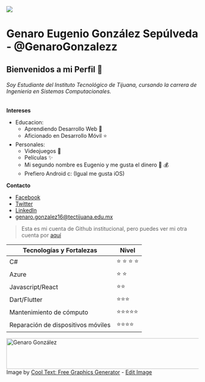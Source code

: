 ![](https://images.cooltext.com/5508546.png)

# Genaro Eugenio González Sepúlveda - @GenaroGonzalezz

## Bienvenidos a mi Perfil 👋
###### Soy Estudiante del Instituto Tecnológico de Tijuana, cursando la carrera de Ingeniería en Sistemas Computacionales.

**Intereses**
* Educacion:
  * Aprendiendo Desarrollo Web :rocket:
  * Aficionado en Desarrollo Móvil :star:
* Personales:
  * Videojuegos :space_invader:
  * Películas :sparkles:
  * Mi segundo nombre es Eugenio y me gusta el dinero :crab: :moneybag:
  * Prefiero Android c: (Igual me gusta iOS)

**Contacto**
* [Facebook](https://www.facebook.com/Genarindo/)
* [Twitter](https://twitter.com/GenarindoGS)
* [LinkedIn](https://www.linkedin.com/in/genaro-gonzález-0613a9168)
* genaro.gonzalez16@tectijuana.edu.mx

> Esta es mi cuenta de Github institucional, pero puedes ver mi
>  otra cuenta por [aquí](https://github.com/GenaroGonzalezS)

Tecnologías y Fortalezas | Nivel 
------------|------------
 C#        | :star: :star: :star: :star:
 Azure     | :star: :star:
 Javascript/React     | :star::star:
 Dart/Flutter   | :star::star::star:
 Mantenimiento de cómputo | :star::star::star::star::star:
 Reparación de dispositivos móviles | :star::star::star::star:
 

<a href="https://cooltext.com"><img src="https://images.cooltext.com/5508546.png" width="556" height="80" alt="Genaro González" /></a>
<br />Image by <a href="https://cooltext.com">Cool Text: Free Graphics Generator</a> - <a href="https://cooltext.com/Edit-Logo?LogoID=3775399639">Edit Image</a>

